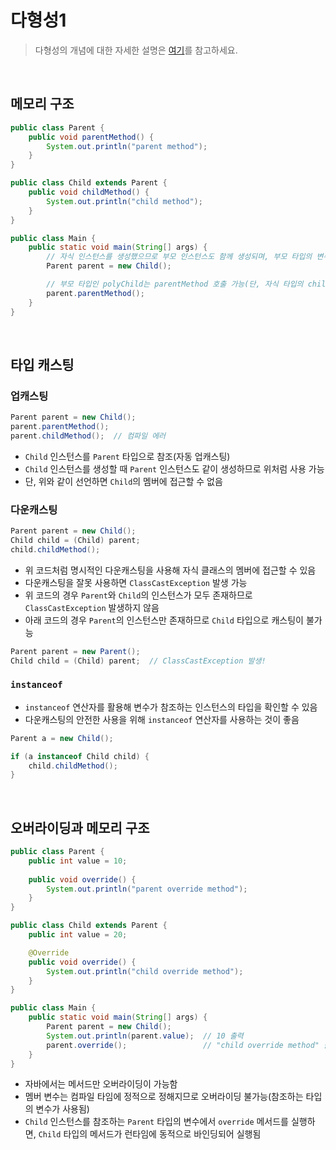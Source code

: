 # 다형성1

> 다형성의 개념에 대한 자세한 설명은 [여기](https://velog.io/@stemmmm/oop)를 참고하세요.

<br>

## 메모리 구조

```java
public class Parent {
    public void parentMethod() {
        System.out.println("parent method");
    }
}

public class Child extends Parent {
    public void childMethod() {
        System.out.println("child method");
    }
}

public class Main {
    public static void main(String[] args) {
        // 자식 인스턴스를 생성했으므로 부모 인스턴스도 함께 생성되며, 부모 타입의 변수가 자식 인스턴스를 참조하게 됨
        Parent parent = new Child();

        // 부모 타입인 polyChild는 parentMethod 호출 가능(단, 자식 타입의 childMethod는 호출 불가!)
        parent.parentMethod();
    }
}
```

<br>

## 타입 캐스팅

### 업캐스팅

```java
Parent parent = new Child();
parent.parentMethod();
parent.childMethod();  // 컴파일 에러
```

- `Child` 인스턴스를 `Parent` 타입으로 참조(자동 업캐스팅)
- `Child` 인스턴스를 생성할 때 `Parent` 인스턴스도 같이 생성하므로 위처럼 사용 가능
- 단, 위와 같이 선언하면 `Child`의 멤버에 접근할 수 없음

### 다운캐스팅

```java
Parent parent = new Child();
Child child = (Child) parent;
child.childMethod();
```

- 위 코드처럼 명시적인 다운캐스팅을 사용해 자식 클래스의 멤버에 접근할 수 있음
- 다운캐스팅을 잘못 사용하면 `ClassCastException` 발생 가능
- 위 코드의 경우 `Parent`와 `Child`의 인스턴스가 모두 존재하므로 `ClassCastException` 발생하지 않음
- 아래 코드의 경우 `Parent`의 인스턴스만 존재하므로 `Child` 타입으로 캐스팅이 불가능

```java
Parent parent = new Parent();
Child child = (Child) parent;  // ClassCastException 발생!
```

### `instanceof`

- `instanceof` 연산자를 활용해 변수가 참조하는 인스턴스의 타입을 확인할 수 있음
- 다운캐스팅의 안전한 사용을 위해 `instanceof` 연산자를 사용하는 것이 좋음
```java
Parent a = new Child();

if (a instanceof Child child) {
    child.childMethod();
}
```

<br>

## 오버라이딩과 메모리 구조

```java
public class Parent {
    public int value = 10;
    
    public void override() {
        System.out.println("parent override method");
    }
}

public class Child extends Parent {
    public int value = 20;

    @Override
    public void override() {
        System.out.println("child override method");
    }
}

public class Main {
    public static void main(String[] args) {
        Parent parent = new Child();
        System.out.println(parent.value);  // 10 출력
        parent.override();                 // "child override method" 출력
    }
}
```

- 자바에서는 메서드만 오버라이딩이 가능함
- 멤버 변수는 컴파일 타임에 정적으로 정해지므로 오버라이딩 불가능(참조하는 타입의 변수가 사용됨)
- `Child` 인스턴스를 참조하는 `Parent` 타입의 변수에서 `override` 메서드를 실행하면, `Child` 타입의 메서드가 런타임에 동적으로 바인딩되어 실행됨